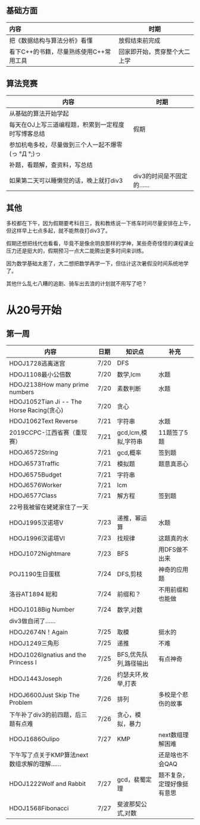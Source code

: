 ## 基础方面

| 内容                                   | 时期                         |
| :------------------------------------- | ---------------------------- |
| 把《数据结构与算法分析》看懂           | 放假结束前完成               |
| 看下C++的书籍，尽量熟练使用C++常用工具 | 回家即开始，贯穿整个大二上学 |

## 算法竞赛

| 内容                                               | 时期                   |
| -------------------------------------------------- | ---------------------- |
| 从基础的算法开始学起                               |                        |
| 每天在OJ上写三道编程题，积累到一定程度时写博客总结 | 假期                   |
| 参加杭电多校，尽量做到三个人一起不爆零(っ °Д °;)っ |                        |
| 补题，看题解，查资料，写总结                       |                        |
| 如果第二天可以睡懒觉的话，晚上就打div3             | div3的时间是不固定的…… |

## 其他

多校都在下午，因为假期要考科目三，我和教练说一下练车时间尽量安排在上午，但这样早上七点多起，就不能熬夜打div3了。

假期还想把线代也看看，毕竟不是像余玥良那样的学神，某些奇奇怪怪的课程课业压力还是挺大的，假期预习一点大二能腾出更多时间来训练。

因为数学基础太差了，大二想把数学再学一下，但估计这次暑假没时间系统地学了。

其他什么乱七八糟的追剧、骑车出去浪的计划就不用写了吧？

# 从20号开始

## 第一周

| 内容                                      | 日期 | 知识点                | 补充                       |
| ----------------------------------------- | ---- | --------------------- | -------------------------- |
| HDOJ1728逃离迷宫                          | 7/20 | DFS                   |                            |
| HDOJ1108最小公倍数                        | 7/20 | 数学,lcm              | 水题                       |
| HDOJ2138How many prime numbers            | 7/20 | 素数判断              | 水题                       |
| HDOJ1052Tian Ji -- The Horse Racing(贪心) | 7/20 | 贪心                  |                            |
| HDOJ1062Text Reverse                      | 7/21 | 字符串                | 水题                       |
| 2019CCPC-江西省赛（重现赛）               | 7/21 | gcd,lcm,模拟,字符串   | 11题签了5题                |
| HDOJ6572String                            | 7/21 | gcd,概率              | 签到题                     |
| HDOJ6573Traffic                           | 7/21 | 模拟题                | 题意真恶心                 |
| HDOJ6575Budget                            | 7/21 | 字符串                |                            |
| HDOJ6576Worker                            | 7/21 | lcm                   |                            |
| HDOJ6577Class                             | 7/21 | 解方程                | 签到题                     |
| 22号我被留在姥姥家住了一天                |      |                       |                            |
| HDOJ1995汉诺塔V                           | 7/23 | 递推，幂运算          | 水题                       |
| HDOJ1996汉诺塔VI                          | 7/23 | 找规律                | 这题真的水                 |
| HDOJ1072Nightmare                         | 7/23 | BFS                   | 用DFS做不出来              |
| POJ1190生日蛋糕                           | 7/24 | DFS,剪枝              | 神奇的应用题               |
| 洛谷AT1894 総和                           | 7/24 | 前缀和？              | 不用前缀和也能做           |
| HDOJ1018Big Number                        | 7/24 | 数学,对数             |                            |
| div3做自闭了……                            |      |                       |                            |
| HDOJ2674N！Again                          | 7/25 | 取模                  | 挺水的                     |
| HDOJ1249三角形                            | 7/25 | 递推                  | 不难                       |
| HDOJ1026Ignatius and the Princess I       | 7/25 | BFS,优先队列,路径输出 | 有点神奇                   |
| HDOJ1443Joseph                            | 7/26 | 约瑟夫环,枚举,打表    |                            |
| HDOJ6600Just Skip The Problem             | 7/26 | 排列                  | 多校是个悲伤的故事         |
| 下午补了div3的前四题，后三题有点难        | 7/26 | 贪心，模拟，暴力      |                            |
| HDOJ1686Oulipo                            | 7/27 | KMP                   | next数组理解困难           |
| 下午写了点关于KMP算法next数组求解的理解…… |      |                       | 还是啥也不会QAQ            |
| HDOJ1222Wolf and Rabbit                   | 7/27 | gcd，裴蜀定理         | 题不复杂，定理好像挺有意思 |
| HDOJ1568Fibonacci                         | 7/27 | 斐波那契公式,对数     |                            |
